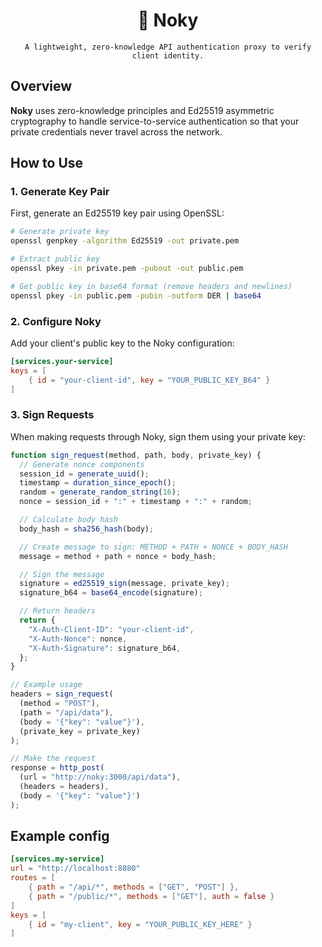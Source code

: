 <div align="center">
    <h1>🫢 Noky</h1>

    A lightweight, zero-knowledge API authentication proxy to verify client identity.

</div>

## Overview

**Noky** uses zero-knowledge principles and Ed25519 asymmetric cryptography to handle service-to-service authentication
so that your private credentials never travel across the network.

## How to Use

### 1. Generate Key Pair

First, generate an Ed25519 key pair using OpenSSL:

```bash
# Generate private key
openssl genpkey -algorithm Ed25519 -out private.pem

# Extract public key
openssl pkey -in private.pem -pubout -out public.pem

# Get public key in base64 format (remove headers and newlines)
openssl pkey -in public.pem -pubin -outform DER | base64
```

### 2. Configure Noky

Add your client's public key to the Noky configuration:

```toml
[services.your-service]
keys = [
    { id = "your-client-id", key = "YOUR_PUBLIC_KEY_B64" }
]
```

### 3. Sign Requests

When making requests through Noky, sign them using your private key:

```js
function sign_request(method, path, body, private_key) {
  // Generate nonce components
  session_id = generate_uuid();
  timestamp = duration_since_epoch();
  random = generate_random_string(16);
  nonce = session_id + ":" + timestamp + ":" + random;

  // Calculate body hash
  body_hash = sha256_hash(body);

  // Create message to sign: METHOD + PATH + NONCE + BODY_HASH
  message = method + path + nonce + body_hash;

  // Sign the message
  signature = ed25519_sign(message, private_key);
  signature_b64 = base64_encode(signature);

  // Return headers
  return {
    "X-Auth-Client-ID": "your-client-id",
    "X-Auth-Nonce": nonce,
    "X-Auth-Signature": signature_b64,
  };
}

// Example usage
headers = sign_request(
  (method = "POST"),
  (path = "/api/data"),
  (body = '{"key": "value"}'),
  (private_key = private_key)
);

// Make the request
response = http_post(
  (url = "http://noky:3000/api/data"),
  (headers = headers),
  (body = '{"key": "value"}')
);
```

## Example config

```toml
[services.my-service]
url = "http://localhost:8080"
routes = [
    { path = "/api/*", methods = ["GET", "POST"] },
    { path = "/public/*", methods = ["GET"], auth = false }
]
keys = [
    { id = "my-client", key = "YOUR_PUBLIC_KEY_HERE" }
]
```
